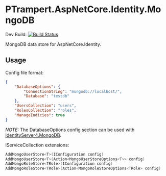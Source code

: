 # PTrampert.AspNetCore.Identity.MongoDB
Dev Build: [![Build Status](https://jenkins.ptrampert.com/buildStatus/icon?job=PaulTrampert/PTrampert.AspNetCore.Identity.MongoDB/dev)](https://jenkins.ptrampert.com/job/PaulTrampert/PTrampert.AspNetCore.Identity.MongoDB/dev)

MongoDB data store for AspNetCore.Identity.

## Usage

Config file format:

```json
{
    "DatabaseOptions": {
        "ConnectionString": "mongodb://localhost/",
        "Database": "testdb"
    },
    "UsersCollection": "users",
    "RolesCollection": "roles",
    "ManageIndicies": true
}
```

*NOTE:* The DatabaseOptions config section can be used with [IdentityServer4.MongoDB](https://github.com/diogodamiani/IdentityServer4.MongoDB/blob/dev/src/IdentityServer4.MongoDB/Configuration/MongoDBConfiguration.cs).

IServiceCollection extensions:
```csharp
AddMongoUserStore<T>(IConfiguration config)
AddMongoUserStore<T>(Action<MongoUserStoreOptions<T>> config)
AddMongoRoleStore<TRole>(IConfiguration config)
AddMongoRoleStore<TRole>(Action<MongoRoleStoreOptions<TRole> config)
```
